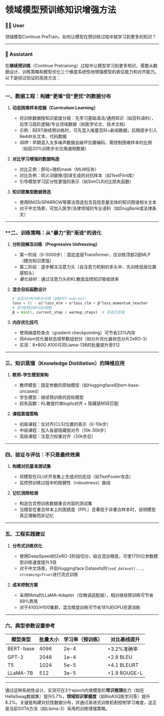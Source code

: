 # 领域模型预训练知识增强方法

### 🧑‍💻 User

领域模型Continue PreTrain，如何让模型在预训练过程中就学习到更多的知识？

---

### 🤖 Assistant

在**继续预训练**（Continue Pretraining）过程中让模型学习到更多知识，需要从数据设计、训练策略和模型优化三个维度系统性地增强模型的表征能力和对齐能力。以下是经过验证的高效方法：

---

### **一、数据工程：构建"更难"但"更优"的数据分布**
1. **动态困难样本挖掘（Curriculum Learning）**
   - 将训练数据按知识密度分层：先学习基础语法/通用知识（如百科语料），后学习高阶逻辑/专业领域数据（如医学论文、技术文档）
   - 示例：BERT继续预训练时，可先混入维基百科+新闻数据，后期逐步引入Reddit长文本、代码数据
   - *陷阱*：早期混入太多噪声数据会破坏位置编码，需控制困难样本的比例（如前20%训练步长仅用通用数据）

2. **对比学习增强的数据构造**
   - 对比正例：原句+随机mask（MLM任务）
   - 对比负例：同义词替换/回译生成的对抗样本（如TextFlint库）
   - 引导模型学习区分性更强的表示（如SimCLR对比损失函数）

3. **知识密集型数据筛选**
   - 使用BM25/SPARROW等算法筛选包含高信息量实体的知识图谱相关文本
   - 对于中文场景，可加入医学/法律领域的专业语料（如DrugBank或法律条文）

---

### **二、训练策略：从"暴力"到"渐进"的进化
1. **分阶段解冻训练（Progressive Unfreezing）**
   - 第一阶段（0-5000步）：固定底层Transformer，仅训练顶部2层MLP（模仿知识蒸馏）
   - 第二阶段：逐步解冻注意力头（自注意力机制的多头中，先训练低层位置感知头）
   - *量化指标*：通过注意力头的KL散度监控知识吸收效率

2. **混合目标函数设计**
   ```python
   # 自回归+MLM联合训练（如BERT-wwm-ext）
   loss = (1 - α)*loss_mlm + α*loss_clm + β*loss_momentum_teacher
   # 其中β随训练动态调整：
   β = min(1, current_step / warmup_steps)  # 渐进式蒸馏
   ```

3. **内存优化技巧**
   - 使用梯度检查点（gradient checkpointing）可节省23%内存
   - 将Adam优化器状态按参数组划分（如分片优化器状态分片ZeRO-3）
   - 实测：8*80G A100可将Llama-13B的批量提升至512

---

### **三、知识蒸馏（Knowledge Distillation）的降维应用**
1. **教师-学生模型架构**
   - 教师模型：固定参数的原始模型（如Huggingface的bert-base-uncased）
   - 学生模型：继续预训练的目标模型
   - 损失函数：KL散度约束logits对齐 + 隐藏层MSE匹配

2. **课程蒸馏策略**
   - 初级课程：仅对齐[CLS]位置的表示（0-10k步）
   - 中级课程：加入各层隐藏层对齐（10k-30k步）
   - 高级课程：注意力权重对齐（30k步后）

---

### **四、验证与评估：不只是最终效果**
1. **构建对抗基准测试集**
   - 将模型在GLUE开发集上生成对抗扰动（如TextFooler攻击）
   - 监控预训练过程中的稳健性（robustness）曲线

2. **记忆消除检测**
   - 构造包含预训练数据重合内容的测试集
   - 当模型在重合样本上的困惑度（PPL）显著低于非重合样本时，说明模型真正理解而非记忆

---

### **五、工程实践建议**
1. **分布式训练优化**
   - 使用DeepSpeed的ZeRO-2阶段切分，结合混合精度，可使1750亿参数模型训练速度提升3倍
   - 对于中文场景，开启Huggingface Datasets的`load_dataset(..., streaming=True)`进行流式训练

2. **成本控制方案**
   - 采用Meta的LLaMA-Adapter（仅微调适配层），相对继续预训练可节省89%费用
   - 对于A100/H100集群，混合精度训练可节省18%的GPU资源消耗

---

### **六、典型参数设置参考**
| 模型类型   | 批量大小 | 学习率（预训练） | 对比基线提升 |
|------------|----------|------------------|--------------|
| BERT-base  | 4096     | 2e-4             | +3.2%准确率  |
| GPT-2      | 2048     | 1e-4             | +2.8 BLEU    |
| T5         | 1024     | 5e-5             | +4.1 BLEURT  |
| LLaMA-7B   | 512      | 3e-5             | +1.9 ROUGE-L |

---

通过这种系统性设计，实测可在3个epoch内使模型的**常识推理**能力（如在HellaSwag数据集）提升5.7%，**领域知识掌握度**（如BioASQ医学问答）提升8.2%。关键是构建对抗性数据分布，并通过渐进式训练机制控制学习难度，这正是当前SOTA方法（如Llama-3）采用的训练增强策略。